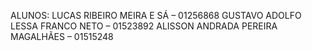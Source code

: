 ALUNOS:
LUCAS RIBEIRO MEIRA E SÁ – 01256868
GUSTAVO ADOLFO LESSA FRANCO NETO – 01523892
ALISSON ANDRADA PEREIRA MAGALHÃES – 01515248
